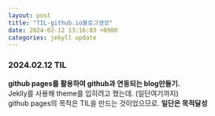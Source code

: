 ```yaml
---
layout: post
title: "TIL-github.io블로그생성"
date: 2024-02-12 13:16:03 +0900
categories: jekyll update
---
```


### 2024.02.12 TIL

<b>github pages를 활용하여 github과 연동되는 blog만들기.</b><br>
Jeklly를 사용해 theme를 입히려고 했는데. (일단여기까지)<br>
github pages의 목적은 TIL을 만드는 것이었으므로. <b>일단은 목적달성</b>
